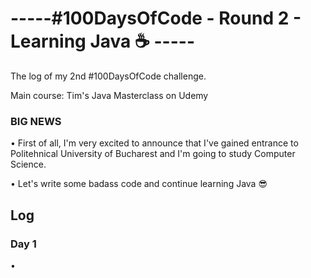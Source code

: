 # -----#100DaysOfCode - Round 2 - Learning Java :coffee: ----- 

The log of my 2nd #100DaysOfCode challenge.

Main course: Tim's Java Masterclass on Udemy

### BIG NEWS

• First of all, I'm very excited to announce that I've gained entrance to Politehnical University of Bucharest and I'm going to study Computer Science.

• Let's write some badass code and continue learning Java  :sunglasses:

## Log

### Day 1 
•
